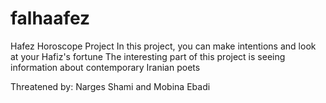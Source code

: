 # falhaafez

Hafez Horoscope Project
In this project, you can make intentions and look at your Hafiz's fortune
The interesting part of this project is seeing information about contemporary Iranian poets


Threatened by: Narges Shami and Mobina Ebadi
